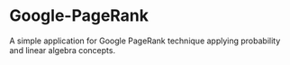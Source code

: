 # Google-PageRank
A simple application for Google PageRank technique applying probability and linear algebra concepts.
